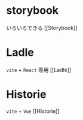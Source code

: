 # storybook

いろいろできる
[[Storybook]]

# Ladle

`vite` + `React` 専用
[[Ladle]]

# Historie

`vite` + `Vue`
[[Historie]]
